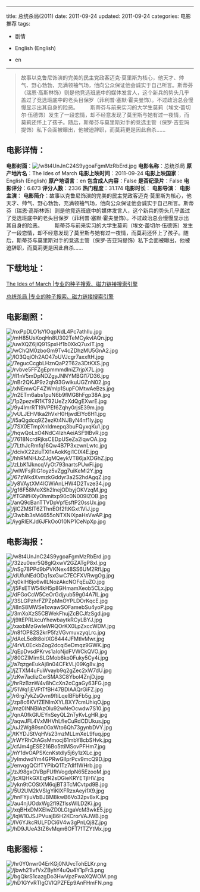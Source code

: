 
---
title: 总统杀局(2011)
date: 2011-09-24
updated: 2011-09-24
categories: 电影推荐
tags:
- 剧情

- English (English)
- en
---


> 故事以克鲁尼饰演的完美的民主党政客迈克·莫里斯为核心，他天才、帅气、野心勃勃，充满领袖气场，他向公众保证他会诚实于自己所言。斯蒂芬（瑞恩·高斯林饰）则是他竞选班底中的媒体发言人，这个新兵的势头几乎盖过了竞选班底中的老头目保罗（菲利普·塞默·霍夫曼饰）。不过政治总会慢慢显示出其自身的险恶。 　　斯蒂芬与前来实习的大学生莫莉（埃文·蕾切尔·伍德饰）发生了一段恋情，却不经意发现了莫里斯与她有过一夜情，而莫莉还怀上了孩子。随后，斯蒂芬与莫里斯对手的竞选主管（保罗·吉亚玛提饰）私下会面被曝出，他被迫辞职，而莫莉更是因此自杀……

## **电影详情**：

**电影封面**：<img src="https://image.tmdb.org/t/p/w200/w8t4UnJnC24S9ygoaFgmMzRbErd.jpg" alt="/w8t4UnJnC24S9ygoaFgmMzRbErd.jpg" title="/w8t4UnJnC24S9ygoaFgmMzRbErd.jpg">
**电影名称**：总统杀局
**原产地片名**：The Ides of March
**电影上映时间**：2011-09-24
**电影上映国家**：English (English)
**原产地语言**：en
**包含成人内容**：False
**是否纪录片**：False
**电影评分**：6.673
**评分人数**：2336
**热门程度**：31.174
**电影时长**：
**电影导演**：
**电影主演**：
**电影简介**：故事以克鲁尼饰演的完美的民主党政客迈克·莫里斯为核心，他天才、帅气、野心勃勃，充满领袖气场，他向公众保证他会诚实于自己所言。斯蒂芬（瑞恩·高斯林饰）则是他竞选班底中的媒体发言人，这个新兵的势头几乎盖过了竞选班底中的老头目保罗（菲利普·塞默·霍夫曼饰）。不过政治总会慢慢显示出其自身的险恶。 　　斯蒂芬与前来实习的大学生莫莉（埃文·蕾切尔·伍德饰）发生了一段恋情，却不经意发现了莫里斯与她有过一夜情，而莫莉还怀上了孩子。随后，斯蒂芬与莫里斯对手的竞选主管（保罗·吉亚玛提饰）私下会面被曝出，他被迫辞职，而莫莉更是因此自杀……

## **下载地址**：
[The Ides of March |专业的种子搜索、磁力链接搜索引擎](https://movie.amd794.com:2083/?search=The%20Ides%20of%20March&ordering=&mode=match_phrase&page_size=10&page=1)

[总统杀局 |专业的种子搜索、磁力链接搜索引擎](https://movie.amd794.com:2083/?search=%E6%80%BB%E7%BB%9F%E6%9D%80%E5%B1%80&ordering=&mode=match_phrase&page_size=10&page=1)
 

## **电影剧照**：
<img src="https://image.tmdb.org/t/p/original/nxPpDLO1sYlOqpNdL4Pc7athIlu.jpg" alt="/nxPpDLO1sYlOqpNdL4Pc7athIlu.jpg" title="/nxPpDLO1sYlOqpNdL4Pc7athIlu.jpg"><img src="https://image.tmdb.org/t/p/original/mH85UsKoqHn8U302TeMCykvIAQn.jpg" alt="/mH85UsKoqHn8U302TeMCykvIAQn.jpg" title="/mH85UsKoqHn8U302TeMCykvIAQn.jpg"><img src="https://image.tmdb.org/t/p/original/uwXQZ6jlQ91SpxHf1b0XkQ7uxIT.jpg" alt="/uwXQZ6jlQ91SpxHf1b0XkQ7uxIT.jpg" title="/uwXQZ6jlQ91SpxHf1b0XkQ7uxIT.jpg"><img src="https://image.tmdb.org/t/p/original/wChQM0zboGm9Tv4cZDhzMU5GnA2.jpg" alt="/wChQM0zboGm9Tv4cZDhzMU5GnA2.jpg" title="/wChQM0zboGm9Tv4cZDhzMU5GnA2.jpg"><img src="https://image.tmdb.org/t/p/original/lO3QqiOh2AO47oUVJcgr7axxftH.jpg" alt="/lO3QqiOh2AO47oUVJcgr7axxftH.jpg" title="/lO3QqiOh2AO47oUVJcgr7axxftH.jpg"><img src="https://image.tmdb.org/t/p/original/7egucCcgbLHznQaP2T62a3DtKXS.jpg" alt="/7egucCcgbLHznQaP2T62a3DtKXS.jpg" title="/7egucCcgbLHznQaP2T62a3DtKXS.jpg"><img src="https://image.tmdb.org/t/p/original/rvbve5FFZgEpmmmdIniZ7rjpX7L.jpg" alt="/rvbve5FFZgEpmmmdIniZ7rjpX7L.jpg" title="/rvbve5FFZgEpmmmdIniZ7rjpX7L.jpg"><img src="https://image.tmdb.org/t/p/original/fl1nV5mDpNDZgyJNNYMBGl17D36.jpg" alt="/fl1nV5mDpNDZgyJNNYMBGl17D36.jpg" title="/fl1nV5mDpNDZgyJNNYMBGl17D36.jpg"><img src="https://image.tmdb.org/t/p/original/nBr2QKJP9z2qh93GwikuUGZnN02.jpg" alt="/nBr2QKJP9z2qh93GwikuUGZnN02.jpg" title="/nBr2QKJP9z2qh93GwikuUGZnN02.jpg"><img src="https://image.tmdb.org/t/p/original/xNEmwQF4ZWmlp1SupFOMtwAeBzs.jpg" alt="/xNEmwQF4ZWmlp1SupFOMtwAeBzs.jpg" title="/xNEmwQF4ZWmlp1SupFOMtwAeBzs.jpg"><img src="https://image.tmdb.org/t/p/original/n2ETm6abs1puN6b9fMG8hFgp38A.jpg" alt="/n2ETm6abs1puN6b9fMG8hFgp38A.jpg" title="/n2ETm6abs1puN6b9fMG8hFgp38A.jpg"><img src="https://image.tmdb.org/t/p/original/1p2pezvlR1KT92UeZzXdQgEXwrE.jpg" alt="/1p2pezvlR1KT92UeZzXdQgEXwrE.jpg" title="/1p2pezvlR1KT92UeZzXdQgEXwrE.jpg"><img src="https://image.tmdb.org/t/p/original/9y4lmrRT19VPEf6Zqhy0rjsE39m.jpg" alt="/9y4lmrRT19VPEf6Zqhy0rjsE39m.jpg" title="/9y4lmrRT19VPEf6Zqhy0rjsE39m.jpg"><img src="https://image.tmdb.org/t/p/original/vULJEHVtka2hVxH0HjwdElYc6H1.jpg" alt="/vULJEHVtka2hVxH0HjwdElYc6H1.jpg" title="/vULJEHVtka2hVxH0HjwdElYc6H1.jpg"><img src="https://image.tmdb.org/t/p/original/i5aQgdcq9Z2ezKt4NJByN4nf1Iy.jpg" alt="/i5aQgdcq9Z2ezKt4NJByN4nf1Iy.jpg" title="/i5aQgdcq9Z2ezKt4NJByN4nf1Iy.jpg"><img src="https://image.tmdb.org/t/p/original/7SX0ETmpXnIdmepq3buFQyxqKu1.jpg" alt="/7SX0ETmpXnIdmepq3buFQyxqKu1.jpg" title="/7SX0ETmpXnIdmepq3buFQyxqKu1.jpg"><img src="https://image.tmdb.org/t/p/original/hqwQoLxO4NdC4IzhAeiASF9lBvR.jpg" alt="/hqwQoLxO4NdC4IzhAeiASF9lBvR.jpg" title="/hqwQoLxO4NdC4IzhAeiASF9lBvR.jpg"><img src="https://image.tmdb.org/t/p/original/7618NcrdRjksCEDpUSeZa2lqwOA.jpg" alt="/7618NcrdRjksCEDpUSeZa2lqwOA.jpg" title="/7618NcrdRjksCEDpUSeZa2lqwOA.jpg"><img src="https://image.tmdb.org/t/p/original/7LthJcRmfq16Qw4B7P3xzwnLwtc.jpg" alt="/7LthJcRmfq16Qw4B7P3xzwnLwtc.jpg" title="/7LthJcRmfq16Qw4B7P3xzwnLwtc.jpg"><img src="https://image.tmdb.org/t/p/original/dcivX22zluTXl1xAokKgi1CIX4E.jpg" alt="/dcivX22zluTXl1xAokKgi1CIX4E.jpg" title="/dcivX22zluTXl1xAokKgi1CIX4E.jpg"><img src="https://image.tmdb.org/t/p/original/hhRMNHJxZJgMQeykVT86jaXDGhZ.jpg" alt="/hhRMNHJxZJgMQeykVT86jaXDGhZ.jpg" title="/hhRMNHJxZJgMQeykVT86jaXDGhZ.jpg"><img src="https://image.tmdb.org/t/p/original/zLbK1JkncqVyOt793nartsPUwFi.jpg" alt="/zLbK1JkncqVyOt793nartsPUwFi.jpg" title="/zLbK1JkncqVyOt793nartsPUwFi.jpg"><img src="https://image.tmdb.org/t/p/original/wIWFsjRlG1oyz5vZgg7uiKeMl2Y.jpg" alt="/wIWFsjRlG1oyz5vZgg7uiKeMl2Y.jpg" title="/wIWFsjRlG1oyz5vZgg7uiKeMl2Y.jpg"><img src="https://image.tmdb.org/t/p/original/67zWkdXvmzkGddyr3a2S2hdAgqZ.jpg" alt="/67zWkdXvmzkGddyr3a2S2hdAgqZ.jpg" title="/67zWkdXvmzkGddyr3a2S2hdAgqZ.jpg"><img src="https://image.tmdb.org/t/p/original/y8VAytXM4IOWiAnLHW4D2Tvze34.jpg" alt="/y8VAytXM4IOWiAnLHW4D2Tvze34.jpg" title="/y8VAytXM4IOWiAnLHW4D2Tvze34.jpg"><img src="https://image.tmdb.org/t/p/original/g16F58MeXSh2lnejODbyjOKVzqM.jpg" alt="/g16F58MeXSh2lnejODbyjOKVzqM.jpg" title="/g16F58MeXSh2lnejODbyjOKVzqM.jpg"><img src="https://image.tmdb.org/t/p/original/fTGNfHXyOhmitxp90c0N009IZOB.jpg" alt="/fTGNfHXyOhmitxp90c0N009IZOB.jpg" title="/fTGNfHXyOhmitxp90c0N009IZOB.jpg"><img src="https://image.tmdb.org/t/p/original/anQ9cBanTTVDpVpfEsftP20ssUx.jpg" alt="/anQ9cBanTTVDpVpfEsftP20ssUx.jpg" title="/anQ9cBanTTVDpVpfEsftP20ssUx.jpg"><img src="https://image.tmdb.org/t/p/original/jICZMSlT6ZThnEOf2ftKGxt1ViJ.jpg" alt="/jICZMSlT6ZThnEOf2ftKGxt1ViJ.jpg" title="/jICZMSlT6ZThnEOf2ftKGxt1ViJ.jpg"><img src="https://image.tmdb.org/t/p/original/3wblb3sM4655oNTXNIXpaHsVwAP.jpg" alt="/3wblb3sM4655oNTXNIXpaHsVwAP.jpg" title="/3wblb3sM4655oNTXNIXpaHsVwAP.jpg"><img src="https://image.tmdb.org/t/p/original/iygRlEKJd6JFkOo010NP1CeNpXp.jpg" alt="/iygRlEKJd6JFkOo010NP1CeNpXp.jpg" title="/iygRlEKJd6JFkOo010NP1CeNpXp.jpg">

## **电影海报**：
<img src="https://image.tmdb.org/t/p/original/w8t4UnJnC24S9ygoaFgmMzRbErd.jpg" alt="/w8t4UnJnC24S9ygoaFgmMzRbErd.jpg" title="/w8t4UnJnC24S9ygoaFgmMzRbErd.jpg"><img src="https://image.tmdb.org/t/p/original/32zu0exr5Q8glQxwV2GZATgP8xl.jpg" alt="/32zu0exr5Q8glQxwV2GZATgP8xl.jpg" title="/32zu0exr5Q8glQxwV2GZATgP8xl.jpg"><img src="https://image.tmdb.org/t/p/original/nSg78PPd9bPVKNex48SS6UM2Rfl.jpg" alt="/nSg78PPd9bPVKNex48SS6UM2Rfl.jpg" title="/nSg78PPd9bPVKNex48SS6UM2Rfl.jpg"><img src="https://image.tmdb.org/t/p/original/dUfuNEdODq1sxGwC7ECFXVRwgOg.jpg" alt="/dUfuNEdODq1sxGwC7ECFXVRwgOg.jpg" title="/dUfuNEdODq1sxGwC7ECFXVRwgOg.jpg"><img src="https://image.tmdb.org/t/p/original/q0kIH8jo6wlILNozAkcNOFqEuZO.jpg" alt="/q0kIH8jo6wlILNozAkcNOFqEuZO.jpg" title="/q0kIH8jo6wlILNozAkcNOFqEuZO.jpg"><img src="https://image.tmdb.org/t/p/original/j5FsETW54kH5p8GHmamXeob5CLx.jpg" alt="/j5FsETW54kH5p8GHmamXeob5CLx.jpg" title="/j5FsETW54kH5p8GHmamXeob5CLx.jpg"><img src="https://image.tmdb.org/t/p/original/dFGoCcW5CeOrGdjyub59g04A7lL.jpg" alt="/dFGoCcW5CeOrGdjyub59g04A7lL.jpg" title="/dFGoCcW5CeOrGdjyub59g04A7lL.jpg"><img src="https://image.tmdb.org/t/p/original/3SLGPzhrFZPZpMnOYPLDOrKqcE.jpg" alt="/3SLGPzhrFZPZpMnOYPLDOrKqcE.jpg" title="/3SLGPzhrFZPZpMnOYPLDOrKqcE.jpg"><img src="https://image.tmdb.org/t/p/original/i8nS8MWSe1xwawSOFamebSu4yoP.jpg" alt="/i8nS8MWSe1xwawSOFamebSu4yoP.jpg" title="/i8nS8MWSe1xwawSOFamebSu4yoP.jpg"><img src="https://image.tmdb.org/t/p/original/3mXoXzS5CBWekFhujZcBCJfzSgd.jpg" alt="/3mXoXzS5CBWekFhujZcBCJfzSgd.jpg" title="/3mXoXzS5CBWekFhujZcBCJfzSgd.jpg"><img src="https://image.tmdb.org/t/p/original/j9ltEPRLkcuYhewbaytkRCyLBYJ.jpg" alt="/j9ltEPRLkcuYhewbaytkRCyLBYJ.jpg" title="/j9ltEPRLkcuYhewbaytkRCyLBYJ.jpg"><img src="https://image.tmdb.org/t/p/original/xaxbMzGwIeWRQOrKX0LpZxccWDM.jpg" alt="/xaxbMzGwIeWRQOrKX0LpZxccWDM.jpg" title="/xaxbMzGwIeWRQOrKX0LpZxccWDM.jpg"><img src="https://image.tmdb.org/t/p/original/n8fOP82S2krP5fzVGvmuvzyqLrc.jpg" alt="/n8fOP82S2krP5fzVGvmuvzyqLrc.jpg" title="/n8fOP82S2krP5fzVGvmuvzyqLrc.jpg"><img src="https://image.tmdb.org/t/p/original/dAeL5e8t8oitXG6444JFMtlvMwr.jpg" alt="/dAeL5e8t8oitXG6444JFMtlvMwr.jpg" title="/dAeL5e8t8oitXG6444JFMtlvMwr.jpg"><img src="https://image.tmdb.org/t/p/original/4rVL0EckbZog2dcqi5eDmqz9GWK.jpg" alt="/4rVL0EckbZog2dcqi5eDmqz9GWK.jpg" title="/4rVL0EckbZog2dcqi5eDmqz9GWK.jpg"><img src="https://image.tmdb.org/t/p/original/qEpDvsdPKrvs1aIoNjdFVWCkQVO.jpg" alt="/qEpDvsdPKrvs1aIoNjdFVWCkQVO.jpg" title="/qEpDvsdPKrvs1aIoNjdFVWCkQVO.jpg"><img src="https://image.tmdb.org/t/p/original/80CZlMimSLGMob6ko0Fuky5Cy4i.jpg" alt="/80CZlMimSLGMob6ko0Fuky5Cy4i.jpg" title="/80CZlMimSLGMob6ko0Fuky5Cy4i.jpg"><img src="https://image.tmdb.org/t/p/original/a7qzgeEukAj8n04CFkVLj09Kg8v.jpg" alt="/a7qzgeEukAj8n04CFkVLj09Kg8v.jpg" title="/a7qzgeEukAj8n04CFkVLj09Kg8v.jpg"><img src="https://image.tmdb.org/t/p/original/jZTXM4uFuWvayb9q2gZec2xW7dU.jpg" alt="/jZTXM4uFuWvayb9q2gZec2xW7dU.jpg" title="/jZTXM4uFuWvayb9q2gZec2xW7dU.jpg"><img src="https://image.tmdb.org/t/p/original/zKw7acIizCxrSMA3C8Ybol4ZnjD.jpg" alt="/zKw7acIizCxrSMA3C8Ybol4ZnjD.jpg" title="/zKw7acIizCxrSMA3C8Ybol4ZnjD.jpg"><img src="https://image.tmdb.org/t/p/original/hrRzBznW4v8hCcXn2cCgaGy63FG.jpg" alt="/hrRzBznW4v8hCcXn2cCgaGy63FG.jpg" title="/hrRzBznW4v8hCcXn2cCgaGy63FG.jpg"><img src="https://image.tmdb.org/t/p/original/51Wq1jEVFtTfBH47BDlAAQrGiFZ.jpg" alt="/51Wq1jEVFtTfBH47BDlAAQrGiFZ.jpg" title="/51Wq1jEVFtTfBH47BDlAAQrGiFZ.jpg"><img src="https://image.tmdb.org/t/p/original/r6rg7ykZsQvm9ftiLqelBFbFb5g.jpg" alt="/r6rg7ykZsQvm9ftiLqelBFbFb5g.jpg" title="/r6rg7ykZsQvm9ftiLqelBFbFb5g.jpg"><img src="https://image.tmdb.org/t/p/original/zp8c6KVfZENImXYLBXY7cmUhiqO.jpg" alt="/zp8c6KVfZENImXYLBXY7cmUhiqO.jpg" title="/zp8c6KVfZENImXYLBXY7cmUhiqO.jpg"><img src="https://image.tmdb.org/t/p/original/mz0INNBlAzOlu92wNeOcwdw7S10.jpg" alt="/mz0INNBlAzOlu92wNeOcwdw7S10.jpg" title="/mz0INNBlAzOlu92wNeOcwdw7S10.jpg"><img src="https://image.tmdb.org/t/p/original/qnA0fkGlUEYnSeyQL2nTyKvLgHR.jpg" alt="/qnA0fkGlUEYnSeyQL2nTyKvLgHR.jpg" title="/qnA0fkGlUEYnSeyQL2nTyKvLgHR.jpg"><img src="https://image.tmdb.org/t/p/original/aqwJFL4VxMHVhLfleCuRdCDUkus.jpg" alt="/aqwJFL4VxMHVhLfleCuRdCDUkus.jpg" title="/aqwJFL4VxMHVhLfleCuRdCDUkus.jpg"><img src="https://image.tmdb.org/t/p/original/uJ2Wg89sn0GxWto6Qh73gynbDVY.jpg" alt="/uJ2Wg89sn0GxWto6Qh73gynbDVY.jpg" title="/uJ2Wg89sn0GxWto6Qh73gynbDVY.jpg"><img src="https://image.tmdb.org/t/p/original/tKYDJStVqHVs23mzMLLmXeL9fuq.jpg" alt="/tKYDJStVqHVs23mzMLLmXeL9fuq.jpg" title="/tKYDJStVqHVs23mzMLLmXeL9fuq.jpg"><img src="https://image.tmdb.org/t/p/original/rWYRhOtAGsMmocj61mbY8cbSHvk.jpg" alt="/rWYRhOtAGsMmocj61mbY8cbSHvk.jpg" title="/rWYRhOtAGsMmocj61mbY8cbSHvk.jpg"><img src="https://image.tmdb.org/t/p/original/cfJm4gESE216Bo5ttiMSovPFHm7.jpg" alt="/cfJm4gESE216Bo5ttiMSovPFHm7.jpg" title="/cfJm4gESE216Bo5ttiMSovPFHm7.jpg"><img src="https://image.tmdb.org/t/p/original/nY1dvOAPSKcnKstdly5j6y1zXLc.jpg" alt="/nY1dvOAPSKcnKstdly5j6y1zXLc.jpg" title="/nY1dvOAPSKcnKstdly5j6y1zXLc.jpg"><img src="https://image.tmdb.org/t/p/original/yImdwdYm4GPRwGlIprPcv9mcQ9D.jpg" alt="/yImdwdYm4GPRwGlIprPcv9mcQ9D.jpg" title="/yImdwdYm4GPRwGlIprPcv9mcQ9D.jpg"><img src="https://image.tmdb.org/t/p/original/envqgQClfTYPibQ1Tz7dlf1WHrb.jpg" alt="/envqgQClfTYPibQ1Tz7dlf1WHrb.jpg" title="/envqgQClfTYPibQ1Tz7dlf1WHrb.jpg"><img src="https://image.tmdb.org/t/p/original/zJ98gxOVBpFUfhVogdpN65EzooM.jpg" alt="/zJ98gxOVBpFUfhVogdpN65EzooM.jpg" title="/zJ98gxOVBpFUfhVogdpN65EzooM.jpg"><img src="https://image.tmdb.org/t/p/original/jcXQHkGXEqfR2sDGieKRYETjlHV.jpg" alt="/jcXQHkGXEqfR2sDGieKRYETjlHV.jpg" title="/jcXQHkGXEqfR2sDGieKRYETjlHV.jpg"><img src="https://image.tmdb.org/t/p/original/ykn9tCOStXM6qjBT3TcMCvtpd9B.jpg" alt="/ykn9tCOStXM6qjBT3TcMCvtpd9B.jpg" title="/ykn9tCOStXM6qjBT3TcMCvtpd9B.jpg"><img src="https://image.tmdb.org/t/p/original/5U2UM2kVSlgYiKIXFRzxAeyi1X9.jpg" alt="/5U2UM2kVSlgYiKIXFRzxAeyi1X9.jpg" title="/5U2UM2kVSlgYiKIXFRzxAeyi1X9.jpg"><img src="https://image.tmdb.org/t/p/original/hnFYjiuVbBJBM8kwB6Vo32pv8xK.jpg" alt="/hnFYjiuVbBJBM8kwB6Vo32pv8xK.jpg" title="/hnFYjiuVbBJBM8kwB6Vo32pv8xK.jpg"><img src="https://image.tmdb.org/t/p/original/au4njUOdxWg2fl9ZflssWlLD2Ki.jpg" alt="/au4njUOdxWg2fl9ZflssWlLD2Ki.jpg" title="/au4njUOdxWg2fl9ZflssWlLD2Ki.jpg"><img src="https://image.tmdb.org/t/p/original/xqBHxDMXEIwZD0LGtgaVcM3wkE5.jpg" alt="/xqBHxDMXEIwZD0LGtgaVcM3wkE5.jpg" title="/xqBHxDMXEIwZD0LGtgaVcM3wkE5.jpg"><img src="https://image.tmdb.org/t/p/original/lqW10JSJPVuajB6H2KCrorVAJWB.jpg" alt="/lqW10JSJPVuajB6H2KCrorVAJWB.jpg" title="/lqW10JSJPVuajB6H2KCrorVAJWB.jpg"><img src="https://image.tmdb.org/t/p/original/lV6YJkcRULFDCi6V4w3gPnLQj8Z.jpg" alt="/lV6YJkcRULFDCi6V4w3gPnLQj8Z.jpg" title="/lV6YJkcRULFDCi6V4w3gPnLQj8Z.jpg"><img src="https://image.tmdb.org/t/p/original/hD9JUeA3tZ6vMqm6OFT7fTZYtMx.jpg" alt="/hD9JUeA3tZ6vMqm6OFT7fTZYtMx.jpg" title="/hD9JUeA3tZ6vMqm6OFT7fTZYtMx.jpg">

## **电影图标**：
<img src="https://image.tmdb.org/t/p/original/hr0Y0nwr04ErKGj0NUvcTohELKr.png" alt="/hr0Y0nwr04ErKGj0NUvcTohELKr.png" title="/hr0Y0nwr04ErKGj0NUvcTohELKr.png"><img src="https://image.tmdb.org/t/p/original/jbwh21IvfVxZByhY4uQu4Y1pFr3.png" alt="/jbwh21IvfVxZByhY4uQu4Y1pFr3.png" title="/jbwh21IvfVxZByhY4uQu4Y1pFr3.png"><img src="https://image.tmdb.org/t/p/original/bgQkrS1cazgDo3HwVpzFwaXQWOM.png" alt="/bgQkrS1cazgDo3HwVpzFwaXQWOM.png" title="/bgQkrS1cazgDo3HwVpzFwaXQWOM.png"><img src="https://image.tmdb.org/t/p/original/hD1GYvRTlgOVIQPZFEp9AnFHmFN.png" alt="/hD1GYvRTlgOVIQPZFEp9AnFHmFN.png" title="/hD1GYvRTlgOVIQPZFEp9AnFHmFN.png">
